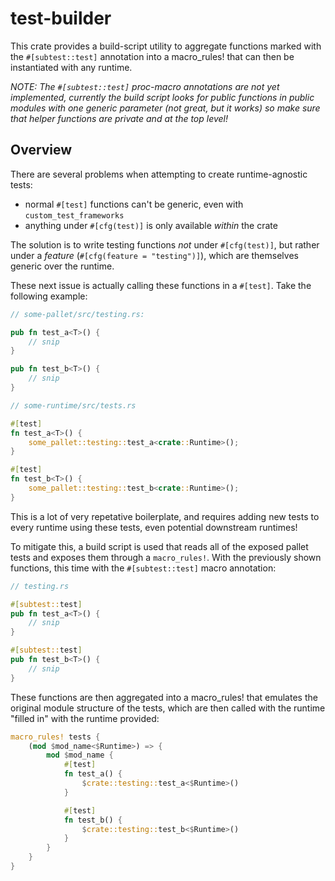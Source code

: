 # test-builder

This crate provides a build-script utility to aggregate functions marked with
the `#[subtest::test]` annotation into a macro_rules! that can then be
instantiated with any runtime.

_NOTE: The `#[subtest::test]` proc-macro annotations are not yet implemented,
currently the build script looks for public functions in public modules with one
generic parameter (not great, but it works) so make sure that helper functions
are private and at the top level!_

## Overview

There are several problems when attempting to create runtime-agnostic tests:

- normal `#[test]` functions can't be generic, even with
  `custom_test_frameworks`
- anything under `#[cfg(test)]` is only available _within_ the crate

The solution is to write testing functions _not_ under `#[cfg(test)]`, but
rather under a _feature_ (`#[cfg(feature = "testing")]`), which are themselves
generic over the runtime.

These next issue is actually calling these functions in a `#[test]`. Take the
following example:

```rust
// some-pallet/src/testing.rs:

pub fn test_a<T>() {
    // snip
}

pub fn test_b<T>() {
    // snip
}
```

```rust
// some-runtime/src/tests.rs

#[test]
fn test_a<T>() {
    some_pallet::testing::test_a<crate::Runtime>();
}

#[test]
fn test_b<T>() {
    some_pallet::testing::test_b<crate::Runtime>();
}
```

This is a lot of very repetative boilerplate, and requires adding new tests to
every runtime using these tests, even potential downstream runtimes!

To mitigate this, a build script is used that reads all of the exposed pallet
tests and exposes them through a `macro_rules!`. With the previously shown
functions, this time with the `#[subtest::test]` macro annotation:

```rust
// testing.rs

#[subtest::test]
pub fn test_a<T>() {
    // snip
}

#[subtest::test]
pub fn test_b<T>() {
    // snip
}
```

These functions are then aggregated into a macro_rules! that emulates the
original module structure of the tests, which are then called with the runtime
"filled in" with the runtime provided:

```rust
macro_rules! tests {
    (mod $mod_name<$Runtime>) => {
        mod $mod_name {
            #[test]
            fn test_a() {
                $crate::testing::test_a<$Runtime>()
            }

            #[test]
            fn test_b() {
                $crate::testing::test_b<$Runtime>()
            }
        }
    }
}
```
